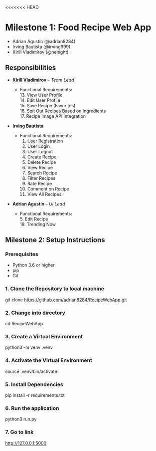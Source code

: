 <<<<<<< HEAD
# Milestone 1: Food Recipe Web App
- Adrian Agustin (@adrian8284)
- Irving Bautista (@irving999)
- Kirill Vladimirov (@nenight)

## Responsibilities

- **Kirill Vladimirov** – *Team Lead*
  - Functional Requirements:  
    13. View User Profile  
    14. Edit User Profile  
    15. Save Recipe (Favorites)  
    16. Spit Out Recipes Based on Ingredients  
    17. Recipe Image API Integration  

- **Irving Bautista**
  - Functional Requirements:  
    1. User Registration
    2. User Login
    3. User Logout
    4. Create Recipe
    6. Delete Recipe
    7. View Recipe
    8. Search Recipe
    9. Filter Recipes
    10. Rate Recipe
    11. Comment on Recipe
    12. View All Recipes

- **Adrian Agustin** – *UI Lead*
  - Functional Requirements:  
    5. Edit Recipe  
    18. Trending Now

## Milestone 2: Setup Instructions

### Prerequisites
- Python 3.6 or higher
- pip 
- Git 

### 1. Clone the Repository to local machine
git clone https://github.com/adrian8284/RecipeWebApp.git

### 2. Change into directory
cd RecipeWebApp 

### 3. Create a Virtual Environment
python3 -m venv .venv

### 4. Activate the Virtual Environment
source .venv/bin/activate

### 5. Install Dependencies
pip install -r requirements.txt

### 6. Run the application 
python3 run.py

### 7. Go to link
http://127.0.0.1:5000
